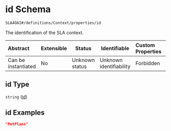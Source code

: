 # id Schema

```txt
SLA4OAI#/definitions/Context/properties/id
```

The identification of the SLA context.


| Abstract            | Extensible | Status         | Identifiable            | Custom Properties | Additional Properties | Access Restrictions | Defined In                                                                       |
| :------------------ | ---------- | -------------- | ----------------------- | :---------------- | --------------------- | ------------------- | -------------------------------------------------------------------------------- |
| Can be instantiated | No         | Unknown status | Unknown identifiability | Forbidden         | Allowed               | none                | [SLA4OAI.schema.json\*](../../../out/SLA4OAI.schema.json "open original schema") |

## id Type

`string` ([id](sla4oai-definitions-context-properties-id.md))

## id Examples

```json
"PetPlans"
```
